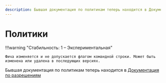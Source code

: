 ```yaml
---
description: Бывшая документация по политикам теперь находится в Документация по разрешениям
---
```


# Политики

!!!warning "Стабильность: 1 – Экспериментальная"

    Фича изменяется и не допускается флагом командной строки. Может быть изменена или удалена в последующих версиях.

Бывшая документация по политикам теперь находится в [Документация по разрешениям](permissions.md#policies)
